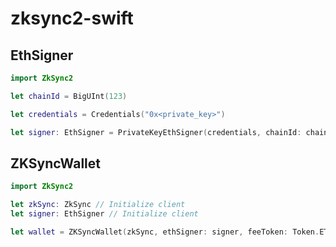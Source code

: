 # zksync2-swift

## EthSigner

```swift
import ZkSync2

let chainId = BigUInt(123)

let credentials = Credentials("0x<private_key>")

let signer: EthSigner = PrivateKeyEthSigner(credentials, chainId: chainId)
```

## ZKSyncWallet

```swift
import ZkSync2

let zkSync: ZkSync // Initialize client
let signer: EthSigner // Initialize client

let wallet = ZKSyncWallet(zkSync, ethSigner: signer, feeToken: Token.ETH)
```
